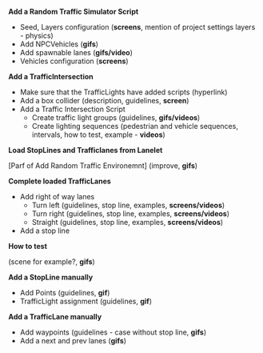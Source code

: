 **Add a Random Traffic Simulator Script**

- Seed, Layers configuration (**screens**, mention of project settings layers - physics)
- Add NPCVehicles (**gifs**)
- Add spawnable lanes (**gifs/video**)
- Vehicles configuration (**screens**)

**Add a TrafficIntersection**

- Make sure that the TrafficLights have added scripts (hyperlink)
- Add a box collider (description, guidelines, **screen**)
- Add a Traffic Intersection Script
    - Create traffic light groups (guidelines, **gifs/videos**)
    - Create lighting sequences (pedestrian and vehicle sequences, intervals, how to test, example - **videos**)

**Load StopLines and Trafficlanes from Lanelet**

[Parf of Add Random Traffic Environemnt] (improve, **gifs**)

**Complete loaded TrafficLanes**

- Add right of way lanes
    - Turn left (guidelines, stop line, examples, **screens/videos**)
    - Turn right (guidelines, stop line, examples, **screens/videos**)
    - Straight (guidelines, stop line, examples, **screens/videos**)
- Add a stop line

**How to test**

(scene for example?, **gifs**)

**Add a StopLine manually**

- Add Points (guidelines, **gif**)
- TrafficLight assignment (guidelines, **gif**)

**Add a TrafficLane manually**

- Add waypoints (guidelines - case without stop line, **gifs**)
- Add a next and prev lanes (**gifs**)
